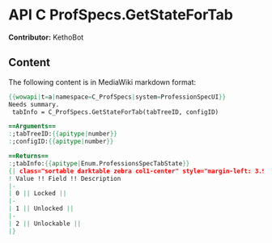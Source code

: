 # API C ProfSpecs.GetStateForTab

**Contributor:** KethoBot

## Content

The following content is in MediaWiki markdown format:

```mediawiki
{{wowapi|t=a|namespace=C_ProfSpecs|system=ProfessionSpecUI}}
Needs summary.
 tabInfo = C_ProfSpecs.GetStateForTab(tabTreeID, configID)

==Arguments==
:;tabTreeID:{{apitype|number}}
:;configID:{{apitype|number}}

==Returns==
:;tabInfo:{{apitype|Enum.ProfessionsSpecTabState}}
{| class="sortable darktable zebra col1-center" style="margin-left: 3.9em"
! Value !! Field !! Description
|-
| 0 || Locked || 
|-
| 1 || Unlocked || 
|-
| 2 || Unlockable || 
|}
```